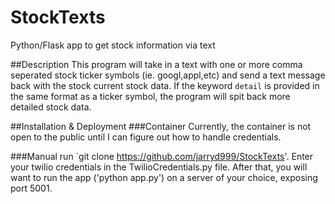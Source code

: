 # StockTexts
Python/Flask app to get stock information via text

##Description
This program will take in a text with one or more comma seperated stock ticker symbols (ie. googl,appl,etc) and send a text message back with the stock current stock data.  If the keyword `detail` is provided in the same format as a ticker symbol, the program will spit back more detailed stock data.

##Installation & Deployment
###Container
Currently, the container is not open to the public until I can figure out how to handle credentials.


###Manual
run `git clone https://github.com/jarryd999/StockTexts'.  Enter your twilio credentials in the TwilioCredentials.py file.  After that, you will want to run the app ('python app.py') on a server of your choice, exposing port 5001.





